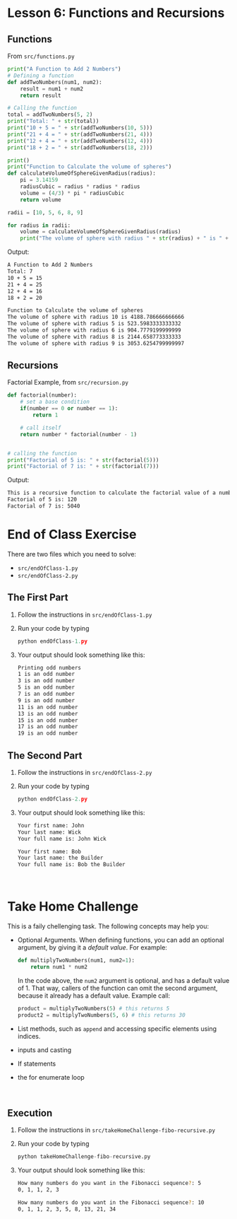 # Lesson 6: Functions and Recursions

## Functions

From `src/functions.py`

```python
print("A Function to Add 2 Numbers")
# Defining a function
def addTwoNumbers(num1, num2):
    result = num1 + num2
    return result

# Calling the function
total = addTwoNumbers(5, 2)
print("Total: " + str(total))
print("10 + 5 = " + str(addTwoNumbers(10, 5)))
print("21 + 4 = " + str(addTwoNumbers(21, 4)))
print("12 + 4 = " + str(addTwoNumbers(12, 4)))
print("18 + 2 = " + str(addTwoNumbers(18, 2)))

print()
print("Function to Calculate the volume of spheres")
def calculateVolumeOfSphereGivenRadius(radius):
    pi = 3.14159
    radiusCubic = radius * radius * radius
    volume = (4/3) * pi * radiusCubic
    return volume

radii = [10, 5, 6, 8, 9]

for radius in radii:
    volume = calculateVolumeOfSphereGivenRadius(radius)
    print("The volume of sphere with radius " + str(radius) + " is " + str(volume))
```

Output:

```bash
A Function to Add 2 Numbers
Total: 7
10 + 5 = 15
21 + 4 = 25
12 + 4 = 16
18 + 2 = 20

Function to Calculate the volume of spheres
The volume of sphere with radius 10 is 4188.786666666666
The volume of sphere with radius 5 is 523.5983333333332
The volume of sphere with radius 6 is 904.7779199999999
The volume of sphere with radius 8 is 2144.658773333333
The volume of sphere with radius 9 is 3053.6254799999997
```

## Recursions

Factorial Example, from `src/recursion.py`

```python
def factorial(number):
    # set a base condition
    if(number == 0 or number == 1):
        return 1

    # call itself
    return number * factorial(number - 1)


# calling the function
print("Factorial of 5 is: " + str(factorial(5)))
print("Factorial of 7 is: " + str(factorial(7)))
```

Output:

```bash
This is a recursive function to calculate the factorial value of a number.
Factorial of 5 is: 120
Factorial of 7 is: 5040
```

# End of Class Exercise

There are two files which you need to solve:

- `src/endOfClass-1.py`
- `src/endOfClass-2.py`

## The First Part

1. Follow the instructions in `src/endOfClass-1.py`

2. Run your code by typing

   ```python
   python endOfClass-1.py
   ```

3. Your output should look something like this:

   ```bash
   Printing odd numbers
   1 is an odd number
   3 is an odd number
   5 is an odd number
   7 is an odd number
   9 is an odd number
   11 is an odd number
   13 is an odd number
   15 is an odd number
   17 is an odd number
   19 is an odd number
   ```

## The Second Part

1.  Follow the instructions in `src/endOfClass-2.py`

2.  Run your code by typing

    ```python
    python endOfClass-2.py
    ```

3.  Your output should look something like this:

    ```bash
    Your first name: John
    Your last name: Wick
    Your full name is: John Wick
    ```

    ```bash
    Your first name: Bob
    Your last name: the Builder
    Your full name is: Bob the Builder
    ```

    <br/>

# Take Home Challenge

This is a faily chellenging task. The following concepts may help you:

- Optional Arguments. When defining functions, you can add an optional argument, by giving it a _default value_. For example:

  ```python
  def multiplyTwoNumbers(num1, num2=1):
      return num1 * num2
  ```

  In the code above, the `num2` argument is optional, and has a default value of 1. That way, callers of the function can omit the second argument, because it already has a default value. Example call:

  ```python
  product = multiplyTwoNumbers(5) # this returns 5
  product2 = multiplyTwoNumbers(5, 6) # this returns 30
  ```

- List methods, such as `append` and accessing specific elements using indices.

- inputs and casting

- If statements

- the for enumerate loop

<br/>

## Execution

1. Follow the instructions in `src/takeHomeChallenge-fibo-recursive.py`

2. Run your code by typing

   ```python
   python takeHomeChallenge-fibo-recursive.py
   ```

3. Your output should look something like this:

   ```bash
   How many numbers do you want in the Fibonacci sequence?: 5
   0, 1, 1, 2, 3
   ```

   ```bash
   How many numbers do you want in the Fibonacci sequence?: 10
   0, 1, 1, 2, 3, 5, 8, 13, 21, 34
   ```
